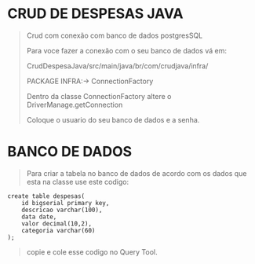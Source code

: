 # CRUD DE DESPESAS JAVA

> Crud com conexão com banco de dados postgresSQL
> 
> Para voce fazer a conexão com o seu banco de dados vá em:
>
>CrudDespesaJava/src/main/java/br/com/crudjava/infra/
> 
> PACKAGE INFRA:-> ConnectionFactory
> 
> Dentro da classe ConnectionFactory altere o DriverManage.getConnection
> 
> Coloque o usuario do seu banco de dados e a senha.

# BANCO DE DADOS

> Para criar a tabela no banco de dados de acordo com os dados que esta na classe use este codigo:

```
create table despesas(
    id bigserial primary key,
    descricao varchar(100),
    data date,
    valor decimal(10,2),
    categoria varchar(60)
);
```
> copie e cole esse codigo no Query Tool.

